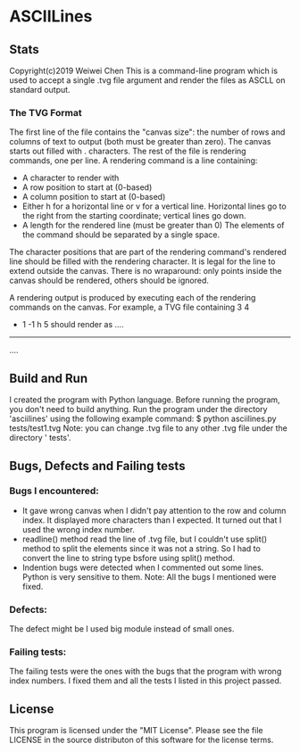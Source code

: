 # ASCIILines

## Stats
Copyright(c)2019 Weiwei Chen
This is a command-line program which is used to accept a single .tvg file argument and render the files as ASCLL on standard output.

### The TVG Format
The first line of the file contains the "canvas size": the number of rows and columns of text to output (both must be greater than zero). The canvas starts out filled with . characters. The rest of the file is rendering commands, one per line.
A rendering command is a line containing:
* A character to render with
* A row position to start at (0-based)
* A column position to start at (0-based)
* Either h for a horizontal line or v for a vertical line. Horizontal lines go to the right from the starting coordinate; vertical lines go down.
* A length for the rendered line (must be greater than 0)
The elements of the command should be separated by a single space.

The character positions that are part of the rendering command's rendered line should be filled with the rendering character. It is legal for the line to extend outside the canvas. There is no wraparound: only points inside the canvas should be rendered, others should be ignored.

A rendering output is produced by executing each of the rendering commands on the canvas. For example, a TVG file containing
3 4
* 1 -1 h 5
should render as
....
****
....

## Build and Run
I created the program with Python language. Before running the program, you don't need to build anything. 
Run the program under the directory 'asciilines' using the following example command:
 $ python asciilines.py tests/test1.tvg
Note: you can change .tvg file to any other .tvg file under the directory ' tests'.
 
## Bugs, Defects and Failing tests
### Bugs I encountered: 
* It gave wrong canvas when I didn't pay attention to the row and column index. It displayed more characters than I expected. It turned out that I used the wrong index number. 
* readline() method read the line of .tvg file, but I couldn't use split() method to split the elements since it was not a string. So I had to convert the line to string type bsfore using split() method.
* Indention bugs were detected when I commented out some lines. Python is very sensitive to them.
Note: All the bugs I mentioned were fixed.

### Defects:
The defect might be I used big module instead of small ones.

### Failing tests:
The failing tests were the ones with the bugs that the program with wrong index numbers. I fixed them and all the tests I listed in this project passed.

## License
This program is licensed under the "MIT License". Please see the file LICENSE in the source distributon of this software for the license terms.
